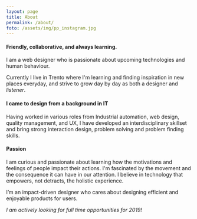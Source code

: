 ```yaml
---
layout: page
title: About
permalink: /about/
foto: /assets/img/pp_instagram.jpg
---
```


<!-- {:.profile-picture}
![foto Profilo Ben]({{site.baseurl }}/assets/img/pp_instagram.jpg) -->

<!-- **chi sono** -->
#### Friendly, collaborative, and always learning.
I am a web designer who is passionate about upcoming technologies and human behaviour. 
<!-- and bridging the gap between humans and technology. -->
Currently I live in Trento where I'm learning and finding inspiration in new places everyday, and strive to grow day by day as both a designer and *listener*.
<!-- I like to concretize my design discoveries in infographics and sometimes develop them too. -->

<!-- **background** -->
#### I came to design from a background in IT
<!-- I am a designer with a background in IT. <br> -->
Having worked in various roles from Industrial automation, web design, quality management, and UX, I have developed an interdisciplinary skillset and bring strong interaction design, problem solving and problem finding skills. 
<!-- allowing me to design solutions in a holistic way.  -->

<!-- **passioni** -->
#### Passion
<!-- I love learning about new perspectives from different people, enriching my minds with different views & experiences. -->
<!-- I'm fascinated by how we perceive things and how this is related to how we remember them. -->

<!-- I believe in the power of visualization of word, that can fit the gap left in our imaginations with detail -->
<!-- I get excited discovering new technologies and I'm fascinated by all the enhancement in the world. -->

<!-- **Come mi piace lavorare** -->
<!-- Passion for details
Time management 
Pomodoro technique -->
<!-- As a designer, I enjoy solving complex problems by using a holistic design process with a focus on multi-disciplinary collaboration and rapid iteration.  -->
I am curious and passionate about learning how the motivations and feelings of people impact their actions. 
I'm fascinated by the movement and the consequence it can have in our attention.
I believe in technology that empowers, not detracts, the holistic experience. 
<!-- **Mission** -->
I’m an impact-driven designer who cares about designing efficient and enjoyable products for users. 

<!-- I am a self-motivated designer, who is always open to new challenges and opportunities that can help me continue to develop and grow as a designer. 
I aim to learn, explore and design, creative solutions and experiences that focus on solving practical real-life problems. 

For me design goes beyond what things look like, it’s about how things function. It is about open collaboration, building empathy for all users types, asking the right questions and following an iterative human-centred approach to bring new and meaningful experiences to life. -->


<!-- **Cosa faccio adesso** -->
<!-- Right now I'm giving myself some time experimenting and diving deeper into the following fields: 
  Front end development
  UX Design
  Motion Design
  UI Design -->

<!-- **contact me** -->
*I am actively looking for full time opportunities for 2019!*

<!-- If you want to ask something or you feel like you want to let me know anything, just drop a line here
You can find me online also at 
<div class="social-links">
  {%- include social.html -%}
</div> -->


<!-- Parole che voglio usare
Holistic
empowering
Pomodoro Technique
Problem finfing 
Rapid Iteration
-->



<!-- I am a multi-disciplinary designer  -->
<!-- Hi! I’m Ben, a Product (UX/UI) Designer in Trento. -->
<!-- I got crazy dad move -->
<!-- I feel about mmyself that I have to pursue great achievement. -->
<!-- More now than always seems easy to create valuable digital product. -->
<!-- I'm still trying to find where to give my full attention and putting all my work -->
<!-- I feel like there are so many things to learn.. There are days in which at the end I stop to reflect and i realize there are many things that i learned today, but i've also found even more things I'd like to learn.
Right now my main objective is experimenting a little bit in all these fields to better understand where I'd like to specialize. -->
<!-- T shaped expertise -->
